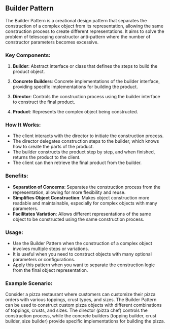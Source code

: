 ## Builder Pattern

The Builder Pattern is a creational design pattern that separates the construction of a complex object from its representation, allowing the same construction process to create different representations. It aims to solve the problem of telescoping constructor anti-pattern where the number of constructor parameters becomes excessive.

### Key Components:

1. **Builder**: Abstract interface or class that defines the steps to build the product object.

2. **Concrete Builders**: Concrete implementations of the builder interface, providing specific implementations for building the product.

3. **Director**: Controls the construction process using the builder interface to construct the final product.

4. **Product**: Represents the complex object being constructed.

### How It Works:

- The client interacts with the director to initiate the construction process.
- The director delegates construction steps to the builder, which knows how to create the parts of the product.
- The builder constructs the product step by step, and when finished, returns the product to the client.
- The client can then retrieve the final product from the builder.

### Benefits:

- **Separation of Concerns**: Separates the construction process from the representation, allowing for more flexibility and reuse.
- **Simplifies Object Construction**: Makes object construction more readable and maintainable, especially for complex objects with many parameters.
- **Facilitates Variation**: Allows different representations of the same object to be constructed using the same construction process.

### Usage:

- Use the Builder Pattern when the construction of a complex object involves multiple steps or variations.
- It is useful when you need to construct objects with many optional parameters or configurations.
- Apply this pattern when you want to separate the construction logic from the final object representation.

### Example Scenario:

Consider a pizza restaurant where customers can customize their pizza orders with various toppings, crust types, and sizes. The Builder Pattern can be used to construct custom pizza objects with different combinations of toppings, crusts, and sizes. The director (pizza chef) controls the construction process, while the concrete builders (topping builder, crust builder, size builder) provide specific implementations for building the pizza.
